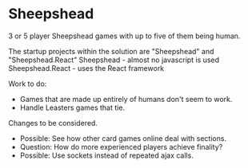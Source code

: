 Sheepshead
==========

3 or 5 player Sheepshead games with up to five of them being human.

The startup projects within the solution are "Sheepshead" and "Sheepshead.React"
Sheepshead - almost no javascript is used
Sheepshead.React - uses the React framework

Work to do:
* Games that are made up entirely of humans don't seem to work.
* Handle Leasters games that tie.

Changes to be considered.
* Possible: See how other card games online deal with sections.
* Question: How do more experienced players achieve finality?
* Possible: Use sockets instead of repeated ajax calls.